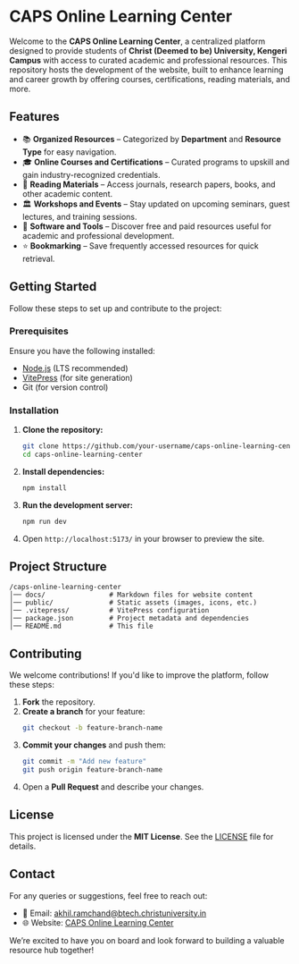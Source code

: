 # CAPS Online Learning Center

Welcome to the **CAPS Online Learning Center**, a centralized platform designed to provide students of **Christ (Deemed to be) University, Kengeri Campus** with access to curated academic and professional resources. This repository hosts the development of the website, built to enhance learning and career growth by offering courses, certifications, reading materials, and more.

## Features
- 📚 **Organized Resources** – Categorized by **Department** and **Resource Type** for easy navigation.
- 🎓 **Online Courses and Certifications** – Curated programs to upskill and gain industry-recognized credentials.
- 📖 **Reading Materials** – Access journals, research papers, books, and other academic content.
- 🏛 **Workshops and Events** – Stay updated on upcoming seminars, guest lectures, and training sessions.
- 🔧 **Software and Tools** – Discover free and paid resources useful for academic and professional development.
- ⭐ **Bookmarking** – Save frequently accessed resources for quick retrieval.

## Getting Started
Follow these steps to set up and contribute to the project:

### Prerequisites
Ensure you have the following installed:
- [Node.js](https://nodejs.org/) (LTS recommended)
- [VitePress](https://vitepress.dev/) (for site generation)
- Git (for version control)

### Installation
1. **Clone the repository:**
   ```sh
   git clone https://github.com/your-username/caps-online-learning-center.git
   cd caps-online-learning-center
   ```
2. **Install dependencies:**
   ```sh
   npm install
   ```
3. **Run the development server:**
   ```sh
   npm run dev
   ```
4. Open `http://localhost:5173/` in your browser to preview the site.

## Project Structure
```
/caps-online-learning-center
│── docs/                # Markdown files for website content
│── public/              # Static assets (images, icons, etc.)
│── .vitepress/          # VitePress configuration
│── package.json         # Project metadata and dependencies
│── README.md            # This file
```

## Contributing
We welcome contributions! If you'd like to improve the platform, follow these steps:
1. **Fork** the repository.
2. **Create a branch** for your feature:
   ```sh
   git checkout -b feature-branch-name
   ```
3. **Commit your changes** and push them:
   ```sh
   git commit -m "Add new feature"
   git push origin feature-branch-name
   ```
4. Open a **Pull Request** and describe your changes.

## License
This project is licensed under the **MIT License**. See the [LICENSE](LICENSE) file for details.

## Contact
For any queries or suggestions, feel free to reach out:
- 📧 Email: [akhil.ramchand@btech.christuniversity.in](https://mail.google.com/mail/?view=cm&fs=1&to=akhil.ramchand@btech.christuniversity.in)
- 🌐 Website: [CAPS Online Learning Center](https://latebycicle.github.io/COLC/)

We’re excited to have you on board and look forward to building a valuable resource hub together!

